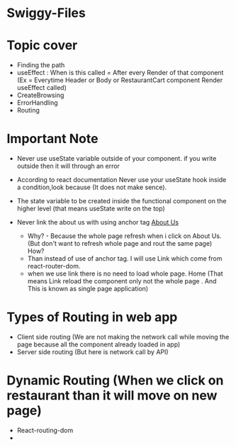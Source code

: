 # Swiggy-Files

# Topic cover
  - Finding the path
  - useEffect : When is this called = After every Render of that component (Ex = Everytime Header or Body or RestaurantCart component Render useEffect called)
  - CreateBrowsing 
  - ErrorHandling
  - Routing 

# Important Note
- Never use useState variable outside of your component. if you write outside then it will through an error
- According to react documentation Never use your useState hook inside a condition,look because (It does not make sence).
- The state variable to be created inside the functional component on the higher level (that means useState write on the top)

- Never link the about us with using anchor tag <a href="/about">About Us</a>
  - Why? - Because the whole page refresh when i click on About Us. (But don't want to refresh whole page and   rout the same page)  How?
  - Than instead of use of anchor tag. I will use Link which come from react-router-dom.
   - when we use link there is no need to load whole page.  <Link to="/">Home</Link> (That means Link reload the component only not the whole page . And This is known as single page application)

# Types of Routing in web app
 - Client side routing (We are not making the network call while moving the page because all the component already loaded in app)
 - Server side routing (But here is network call by API)

 # Dynamic Routing (When we click on restaurant than it will move on new page)
  - React-routing-dom
  - 
  